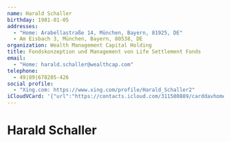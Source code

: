 ```yaml
---
name: Harald Schaller
birthday: 1981-01-05
addresses:
  - "Home: Arabellastraße 14, München, Bayern, 81925, DE"
  - Am Eisbach 3, München, Bayern, 80538, DE
organization: Wealth Management Capital Holding
title: Fondskonzeption und Management von Life Settlement Fonds
email:
  - "Home: harald.schaller@wealthcap.com"
telephone:
  - 49|89|678205-426
social profile:
  - "Xing.com: https://www.xing.com/profile/Harald_Schaller2"
iCloudVCard: '{"url":"https://contacts.icloud.com/311500889/carddavhome/card/ZDg2YTE3MTMtN2Y0Yy00YTUxLThkNDMtYWJjZDc2YzdkNDFh.vcf","etag":"\"kmfheru6\"","data":"BEGIN:VCARD\r\nVERSION:3.0\r\nFN:\r\nN:Schaller;Harald;;;\r\nUID:d86a1713-7f4c-4a51-8d43-abcd76c7d41a\r\nBDAY;VALUE=date:1981-01-05\r\nADR;TYPE=HOME:;;Arabellastraße 14;München;Bayern;81925;DE;\r\nADR:;;Am Eisbach 3;München;Bayern;80538;DE;\r\nWP1.X-ABLABEL:Work\r\nWP2.X-ABLABEL:Work\r\nWP3.X-ABLABEL:Work\r\nPRODID:-//Apple Inc.//iOS 10.2//EN\r\nREV:2025-04-03T22:06:50Z\r\nORG:Wealth Management Capital Holding;\r\nTITLE:Fondskonzeption und Management von Life Settlement Fonds\r\nEMAIL;TYPE=HOME:harald.schaller@wealthcap.com\r\nPHOTO;VALUE=uri:https://gateway.icloud.com/contacts/311500889/ck/card/51352\r\n 61ef769da6c04bc6c458772f47e\r\nTEL:49|89|678205-426\r\nX-SOCIALPROFILE;type=xing.com;x-user=Harald_Schaller2:https://www.xing.com/\r\n profile/Harald_Schaller2\r\nEND:VCARD"}'
---
```

# Harald Schaller
